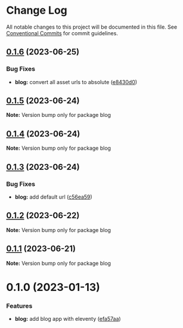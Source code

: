 # Change Log

All notable changes to this project will be documented in this file.
See [Conventional Commits](https://conventionalcommits.org) for commit guidelines.

## [0.1.6](https://github.com/PavelPleshko/polar-hex/compare/blog@0.1.5...blog@0.1.6) (2023-06-25)

### Bug Fixes

-   **blog:** convert all asset urls to absolute ([e8430d0](https://github.com/PavelPleshko/polar-hex/commit/e8430d0fa73c45f3131d73702c493a5bbc67c65d))

## [0.1.5](https://github.com/PavelPleshko/polar-hex/compare/blog@0.1.4...blog@0.1.5) (2023-06-24)

**Note:** Version bump only for package blog

## [0.1.4](https://github.com/PavelPleshko/polar-hex/compare/blog@0.1.3...blog@0.1.4) (2023-06-24)

**Note:** Version bump only for package blog

## [0.1.3](https://github.com/PavelPleshko/polar-hex/compare/blog@0.1.2...blog@0.1.3) (2023-06-24)

### Bug Fixes

-   **blog:** add default url ([c56ea59](https://github.com/PavelPleshko/polar-hex/commit/c56ea590c03958a742dab6e2ac2417fdb4bf297e))

## [0.1.2](https://github.com/PavelPleshko/polar-hex/compare/blog@0.1.1...blog@0.1.2) (2023-06-22)

**Note:** Version bump only for package blog

## [0.1.1](https://github.com/PavelPleshko/polar-hex/compare/blog@0.1.0...blog@0.1.1) (2023-06-21)

**Note:** Version bump only for package blog

# 0.1.0 (2023-01-13)

### Features

-   **blog:** add blog app with eleventy ([efa57aa](https://github.com/PavelPleshko/yeti-design/commit/efa57aa973174bd7a028a8d75bba655a93eba0bb))
